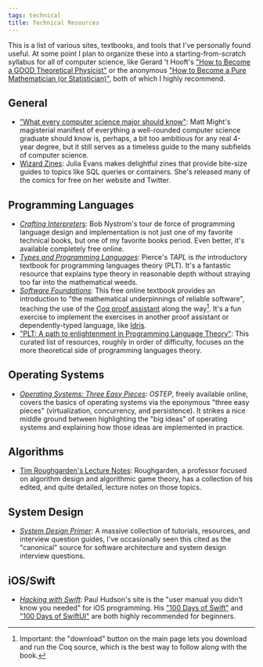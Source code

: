 ```yaml
---
tags: technical
title: Technical Resources
---
```


This is a list of various sites, textbooks, and tools that I've personally found useful. At some point I plan to organize these into a starting-from-scratch syllabus for all of computer science, like Gerard 't Hooft's ["How to Become a GOOD Theoretical Physicist"](http://www.staff.science.uu.nl/~gadda001/goodtheorist/) or the anonymous ["How to Become a Pure Mathematician (or Statistician)"](https://hbpms.blogspot.ca), both of which I highly recommend.

## General

* ["What every computer science major should know"](http://matt.might.net/articles/what-cs-majors-should-know/): Matt Might's magisterial manifest of everything a well-rounded computer science graduate should know is, perhaps, a bit too ambitious for any real 4-year degree, but it still serves as a timeless guide to the many subfields of computer science.
* [Wizard Zines](https://wizardzines.com): Julia Evans makes delightful zines that provide bite-size guides to topics like SQL queries or containers. She's released many of the comics for free on her website and Twitter.

## Programming Languages

* [*Crafting Interpreters*](http://www.craftinginterpreters.com): Bob Nystrom's tour de force of programming language design and implementation is not just one of my favorite technical books, but one of my favorite books period. Even better, it's available completely free online.
* [*Types and Programming Languages*](https://www.cis.upenn.edu/~bcpierce/tapl/): Pierce's *TAPL* is *the* introductory textbook for programming languages theory (PLT). It's a fantastic resource that explains type theory in reasonable depth without straying too far into the mathematical weeds.
* [*Software Foundations*](https://softwarefoundations.cis.upenn.edu): This free online textbook provides an introduction to "the mathematical underpinnings of reliable software", teaching the use of the [Coq proof assistant](https://coq.inria.fr) along the way[^1]. It's a fun exercise to implement the exercises in another proof assistant or dependently-typed language, like [Idris](https://www.idris-lang.org).
* ["PLT: A path to enlightenment in Programming Language Theory"](http://steshaw.org/plt/): This curated list of resources, roughly in order of difficulty, focuses on the more theoretical side of programming languages theory.

## Operating Systems

* [*Operating Systems: Three Easy Pieces*](http://pages.cs.wisc.edu/~remzi/OSTEP/): *OSTEP*, freely available online, covers the basics of operating systems via the eponymous "three easy pieces" (virtualization, concurrency, and persistence). It strikes a nice middle ground between highlighting the "big ideas" of operating systems and explaining how those ideas are implemented in practice.

## Algorithms

* [Tim Roughgarden's Lecture Notes](http://timroughgarden.org/notes.html): Roughgarden, a professor focused on algorithm design and algorithmic game theory, has a collection of his edited, and quite detailed, lecture notes on those topics.

## System Design

* [*System Design Primer*](https://github.com/donnemartin/system-design-primer): A massive collection of tutorials, resources, and interview question guides, I've occasionally seen this cited as the "canonical" source for software architecture and system design interview questions.

## iOS/Swift

* [*Hacking with Swift*](https://www.hackingwithswift.com): Paul Hudson's site is the "user manual you didn't know you needed" for iOS programming. His ["100 Days of Swift"](https://www.hackingwithswift.com/100) and ["100 Days of SwiftUI"](https://www.hackingwithswift.com/100/swiftui) are both highly recommended for beginners.

[^1]: Important: the "download" button on the main page lets you download and run the Coq source, which is the best way to follow along with the book.
